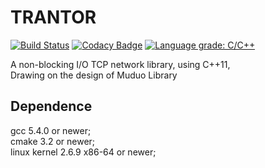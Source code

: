 # TRANTOR

[![Build Status](https://travis-ci.org/an-tao/trantor.svg?branch=master)](https://travis-ci.org/an-tao/trantor)
[![Codacy Badge](https://api.codacy.com/project/badge/Grade/4bcc94325ba64c40b2172a0d44fd9406)](https://app.codacy.com/app/an-tao/trantor?utm_source=github.com&utm_medium=referral&utm_content=an-tao/trantor&utm_campaign=Badge_Grade_Dashboard)
[![Language grade: C/C++](https://img.shields.io/lgtm/grade/cpp/g/an-tao/trantor.svg?logo=lgtm&logoWidth=18)](https://lgtm.com/projects/g/an-tao/trantor/context:cpp)

A non-blocking I/O TCP network library, using C++11,    
Drawing on the design of Muduo Library

## Dependence

gcc 5.4.0 or newer;    
cmake 3.2 or newer;    
linux kernel 2.6.9 x86-64 or newer;
